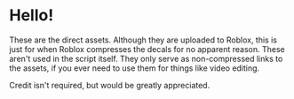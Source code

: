 # Hello!
These are the direct assets. Although they are uploaded to Roblox, this is just for when Roblox compresses the decals for no apparent reason. These aren't used in the script itself.
They only serve as non-compressed links to the assets, if you ever need to use them for things like video editing.

Credit isn't required, but would be greatly appreciated.
